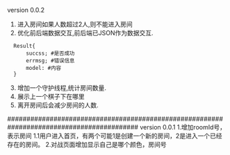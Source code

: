 version 0.0.2
1. 进入房间如果人数超过2人,则不能进入房间
2. 优化前后端数据交互,前后端已JSON作为数据交互.
  ```
    Result{
        succss; #是否成功
        errmsg; #错误信息
        model: #内容
    }
  ```
3. 增加一个守护线程,统计房间数量.
4. 展示上一个棋子下在哪里
5. 离开房间后会减少房间的人数.

##########################################################################################
version 0.0.1
1.增加roomId号，表示房间
  1.1用户进入首页，有两个可能1是创建一个新的房间，2是进入一个已经存在的房间。
2.对战页面增加显示自己是哪个颜色，房间号